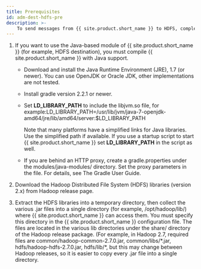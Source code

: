 ```yaml
---
title: Prerequisites
id: adm-dest-hdfs-pre
description: >-
    To send messages from {{ site.product.short_name }} to HDFS, complete the following steps.
---
```


1. If you want to use the Java-based module of {{ site.product.short_name }} (for
    example, HDFS destination), you must
    compile {{ site.product.short_name }} with Java support.

    - Download and install the Java Runtime Environment (JRE), 1.7 (or
        newer). You can use OpenJDK or Oracle JDK, other implementations
        are not tested.

    - Install gradle version 2.2.1 or
        newer.

    - Set **LD_LIBRARY_PATH** to include the libjvm.so file, for
        example:LD_LIBRARY_PATH=/usr/lib/jvm/java-7-openjdk-amd64/jre/lib/amd64/server:$LD_LIBRARY_PATH

        Note that many platforms have a simplified links for Java
        libraries. Use the simplified path if available. If you use a
        startup script to start {{ site.product.short_name }} set **LD_LIBRARY_PATH**
        in the script as well.

    - If you are behind an HTTP proxy, create a gradle.properties
        under the modules/java-modules/ directory. Set the proxy
        parameters in the file. For details, see The Gradle User Guide.

2. Download the Hadoop Distributed File System (HDFS) libraries
    (version 2.x) from Hadoop release page.

3. Extract the HDFS libraries into a temporary directory, then collect
    the various .jar files into a single directory (for example,
    /opt/hadoop/lib/) where {{ site.product.short_name }} can access them. You must
    specify this directory in the {{ site.product.short_name }} configuration file. The
    files are located in the various lib directories under the share/
    directory of the Hadoop release package. (For example, in Hadoop
    2.7, required files are common/hadoop-common-2.7.0.jar,
    common/libs/\*.jar, hdfs/hadoop-hdfs-2.7.0.jar, hdfs/lib/\*, but
    this may change between Hadoop releases, so it is easier to copy
    every .jar file into a single directory.

